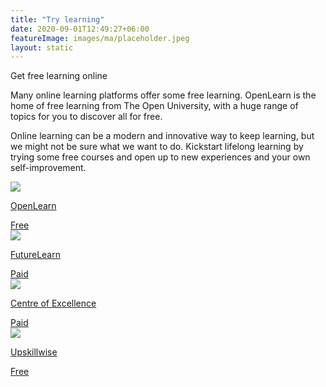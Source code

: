 ```yaml
---
title: "Try learning"
date: 2020-09-01T12:49:27+06:00
featureImage: images/ma/placeholder.jpeg
layout: static
---
```


Get free learning online

Many online learning platforms offer some free learning. OpenLearn is the home of free learning from The Open University, with a huge range of topics for you to discover all for free.

Online learning can be a modern and innovative way to keep learning, but we might not be sure what we want to do. Kickstart lifelong learning by trying some free courses and open up to new experiences and your own self-improvement.

<a class="ma-link" href="https://www.open.edu/openlearn/"><div class="ma-card ma-card-Learning"><div class="ma-icon"><img src ="/images/Icon-check - learning - opacity.svg"/></div><div class="ma-name"><p>OpenLearn</p></div><div class="ma-paid-text"><span>Free</span></div></div></a><a class="ma-link" href="https://www.futurelearn.com/"><div class="ma-card ma-card-Learning"><div class="ma-icon"><img src ="/images/Icon-pound - learning - opacity.svg"/></div><div class="ma-name"><p>FutureLearn</p></div><div class="ma-paid-text"><span>Paid</span></div></div></a><a class="ma-link" href="https://www.centreofexcellence.com"><div class="ma-card ma-card-Learning"><div class="ma-icon"><img src ="/images/Icon-pound - learning - opacity.svg"/></div><div class="ma-name"><p>Centre of Excellence</p></div><div class="ma-paid-text"><span>Paid</span></div></div></a><a class="ma-link" href="https://upskillwise.com/online-learning-platforms/"><div class="ma-card ma-card-Learning"><div class="ma-icon"><img src ="/images/Icon-check - learning - opacity.svg"/></div><div class="ma-name"><p>Upskillwise</p></div><div class="ma-paid-text"><span>Free</span></div></div></a>  

<br/><br/>






